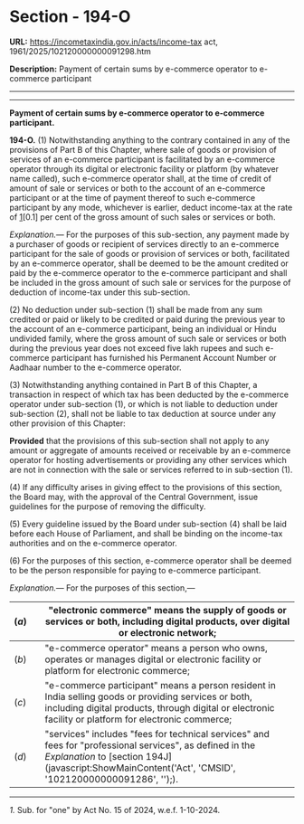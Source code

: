 # Section - 194-O

**URL:** https://incometaxindia.gov.in/acts/income-tax act, 1961/2025/102120000000091298.htm

**Description:** Payment of certain sums by e-commerce operator to e-commerce participant

---

****

**Payment of certain sums by e-commerce operator to e-commerce participant.**

**194-O.** (1) Notwithstanding anything to the contrary contained in any of the provisions of Part B of this Chapter, where sale of goods or provision of services of an e-commerce participant is facilitated by an e-commerce operator through its digital or electronic facility or platform (by whatever name called), such e-commerce operator shall, at the time of credit of amount of sale or services or both to the account of an e-commerce participant or at the time of payment thereof to such e-commerce participant by any mode, whichever is earlier, deduct income-tax at the rate of [1](javascript:ShowFootnote\('fn1'\);)[0.1] per cent of the gross amount of such sales or services or both.

_Explanation.—_ For the purposes of this sub-section, any payment made by a purchaser of goods or recipient of services directly to an e-commerce participant for the sale of goods or provision of services or both, facilitated by an e-commerce operator, shall be deemed to be the amount credited or paid by the e-commerce operator to the e-commerce participant and shall be included in the gross amount of such sale or services for the purpose of deduction of income-tax under this sub-section.

(2) No deduction under sub-section (1) shall be made from any sum credited or paid or likely to be credited or paid during the previous year to the account of an e-commerce participant, being an individual or Hindu undivided family, where the gross amount of such sale or services or both during the previous year does not exceed five lakh rupees and such e-commerce participant has furnished his Permanent Account Number or Aadhaar number to the e-commerce operator.

(3) Notwithstanding anything contained in Part B of this Chapter, a transaction in respect of which tax has been deducted by the e-commerce operator under sub-section (1), or which is not liable to deduction under sub-section (2), shall not be liable to tax deduction at source under any other provision of this Chapter:

**Provided** that the provisions of this sub-section shall not apply to any amount or aggregate of amounts received or receivable by an e-commerce operator for hosting advertisements or providing any other services which are not in connection with the sale or services referred to in sub-section (1).

(4) If any difficulty arises in giving effect to the provisions of this section, the Board may, with the approval of the Central Government, issue guidelines for the purpose of removing the difficulty.

(5) Every guideline issued by the Board under sub-section (4) shall be laid before each House of Parliament, and shall be binding on the income-tax authorities and on the e-commerce operator.

(6) For the purposes of this section, e-commerce operator shall be deemed to be the person responsible for paying to e-commerce participant.

_Explanation.—_ For the purposes of this section,—

(_a_)|  |  "electronic commerce" means the supply of goods or services or both, including digital products, over digital or electronic network;  
---|---|---  
(_b_)|  |  "e-commerce operator" means a person who owns, operates or manages digital or electronic facility or platform for electronic commerce;  
(_c_)|  |  "e-commerce participant" means a person resident in India selling goods or providing services or both, including digital products, through digital or electronic facility or platform for electronic commerce;  
(_d_)|  |  "services" includes "fees for technical services" and fees for "professional services", as defined in the _Explanation_ to [section 194J](javascript:ShowMainContent\('Act', 'CMSID', '102120000000091286', ''\);).  
  
* * *

_1._ Sub. for "one" by Act No. 15 of 2024, w.e.f. 1-10-2024.